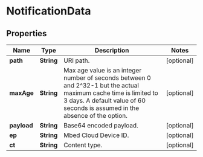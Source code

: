 
# NotificationData

## Properties
Name | Type | Description | Notes
------------ | ------------- | ------------- | -------------
**path** | **String** | URI path. |  [optional]
**maxAge** | **String** | Max age value is an integer number of seconds between 0 and 2^32-1 but the actual maximum cache time is limited to 3 days. A default value of 60 seconds is assumed in the absence of the option.  |  [optional]
**payload** | **String** | Base64 encoded payload. |  [optional]
**ep** | **String** | Mbed Cloud Device ID. |  [optional]
**ct** | **String** | Content type. |  [optional]



